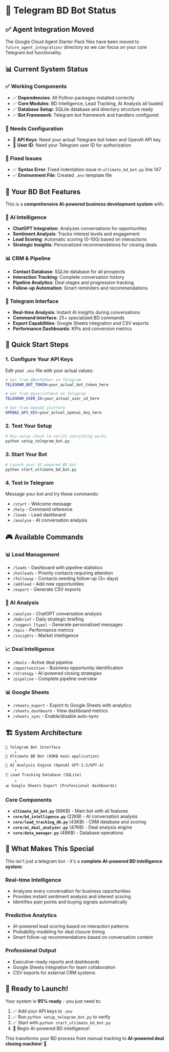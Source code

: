 # 🤖 Telegram BD Bot Status

## ✅ **Agent Integration Moved**

The Google Cloud Agent Starter Pack files have been moved to `future_agent_integration/` directory so we can focus on your core Telegram bot functionality.

## 📊 **Current System Status**

### ✅ **Working Components**
- ✅ **Dependencies**: All Python packages installed correctly
- ✅ **Core Modules**: BD Intelligence, Lead Tracking, AI Analysis all loaded
- ✅ **Database Setup**: SQLite database and directory structure ready
- ✅ **Bot Framework**: Telegram bot framework and handlers configured

### 🔧 **Needs Configuration**
- 🔧 **API Keys**: Need your actual Telegram bot token and OpenAI API key
- 🔧 **User ID**: Need your Telegram user ID for authorization

### 🐛 **Fixed Issues**
- ✅ **Syntax Error**: Fixed indentation issue in `ultimate_bd_bot.py` line 147
- ✅ **Environment File**: Created `.env` template file

## 🎯 **Your BD Bot Features**

This is a **comprehensive AI-powered business development system** with:

### **🧠 AI Intelligence**
- **ChatGPT Integration**: Analyzes conversations for opportunities
- **Sentiment Analysis**: Tracks interest levels and engagement  
- **Lead Scoring**: Automatic scoring (0-100) based on interactions
- **Strategic Insights**: Personalized recommendations for closing deals

### **📊 CRM & Pipeline**
- **Contact Database**: SQLite database for all prospects
- **Interaction Tracking**: Complete conversation history
- **Pipeline Analytics**: Deal stages and progression tracking
- **Follow-up Automation**: Smart reminders and recommendations

### **📱 Telegram Interface**
- **Real-time Analysis**: Instant AI insights during conversations
- **Command Interface**: 25+ specialized BD commands
- **Export Capabilities**: Google Sheets integration and CSV exports
- **Performance Dashboards**: KPIs and conversion metrics

## 🚀 **Quick Start Steps**

### **1. Configure Your API Keys**

Edit your `.env` file with your actual values:

```bash
# Get from @BotFather on Telegram
TELEGRAM_BOT_TOKEN=your_actual_bot_token_here

# Get from @userinfobot on Telegram  
TELEGRAM_USER_ID=your_actual_user_id_here

# Get from OpenAI platform
OPENAI_API_KEY=your_actual_openai_key_here
```

### **2. Test Your Setup**

```bash
# Run setup check to verify everything works
python setup_telegram_bot.py
```

### **3. Start Your Bot**

```bash
# Launch your AI-powered BD bot
python start_ultimate_bd_bot.py
```

### **4. Test in Telegram**

Message your bot and try these commands:
- `/start` - Welcome message
- `/help` - Command reference  
- `/leads` - Lead dashboard
- `/analyze` - AI conversation analysis

## 🎮 **Available Commands**

### **📊 Lead Management**
- `/leads` - Dashboard with pipeline statistics
- `/hotleads` - Priority contacts requiring attention
- `/followup` - Contacts needing follow-up (3+ days)
- `/addlead` - Add new opportunities
- `/export` - Generate CSV exports

### **🧠 AI Analysis**
- `/analyze` - ChatGPT conversation analysis
- `/bdbrief` - Daily strategic briefing
- `/suggest [type]` - Generate personalized messages
- `/kpis` - Performance metrics
- `/insights` - Market intelligence

### **📈 Deal Intelligence**
- `/deals` - Active deal pipeline
- `/opportunities` - Business opportunity identification
- `/strategy` - AI-powered closing strategies
- `/pipeline` - Complete pipeline overview

### **📊 Google Sheets**
- `/sheets_export` - Export to Google Sheets with analytics
- `/sheets_dashboard` - View dashboard metrics
- `/sheets_sync` - Enable/disable auto-sync

## 🏗️ **System Architecture**

```
📱 Telegram Bot Interface
    ↓
🤖 Ultimate BD Bot (89KB main application)
    ↓
🧠 AI Analysis Engine (OpenAI GPT-3.5/GPT-4)
    ↓
🗄️ Lead Tracking Database (SQLite)
    ↓
📊 Google Sheets Export (Professional dashboards)
```

### **Core Components**
- **`ultimate_bd_bot.py`** (89KB) - Main bot with all features
- **`core/bd_intelligence.py`** (22KB) - AI conversation analysis
- **`core/lead_tracking_db.py`** (43KB) - CRM database and scoring
- **`core/ai_deal_analyzer.py`** (47KB) - Deal analysis engine
- **`core/data_manager.py`** (49KB) - Database operations

## 🎯 **What Makes This Special**

This isn't just a telegram bot - it's a **complete AI-powered BD intelligence system**:

### **Real-time Intelligence**
- Analyzes every conversation for business opportunities
- Provides instant sentiment analysis and interest scoring
- Identifies pain points and buying signals automatically

### **Predictive Analytics**
- AI-powered lead scoring based on interaction patterns
- Probability modeling for deal closure timing
- Smart follow-up recommendations based on conversation context

### **Professional Output**
- Executive-ready reports and dashboards
- Google Sheets integration for team collaboration
- CSV exports for external CRM systems

## 🎊 **Ready to Launch!**

Your system is **95% ready** - you just need to:

1. ✅ Add your API keys to `.env`
2. ✅ Run `python setup_telegram_bot.py` to verify
3. ✅ Start with `python start_ultimate_bd_bot.py`
4. 🚀 Begin AI-powered BD intelligence!

This transforms your BD process from manual tracking to **AI-powered deal closing machine**! 🎯 